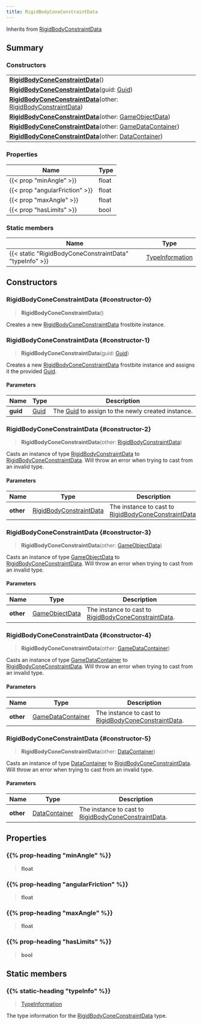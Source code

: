 ```yaml
---
title: RigidBodyConeConstraintData
---
```


Inherits from 
[RigidBodyConstraintData](/vext/ref/fb/rigidbodyconstraintdata)

## Summary
### Constructors
| |
| ----------- |
| **[RigidBodyConeConstraintData](#constructor-0)**() |
| **[RigidBodyConeConstraintData](#constructor-1)**(guid: [Guid](/vext/ref/shared/class/guid)) |
| **[RigidBodyConeConstraintData](#constructor-2)**(other: [RigidBodyConstraintData](/vext/ref/fb/rigidbodyconstraintdata)) |
| **[RigidBodyConeConstraintData](#constructor-3)**(other: [GameObjectData](/vext/ref/fb/gameobjectdata)) |
| **[RigidBodyConeConstraintData](#constructor-4)**(other: [GameDataContainer](/vext/ref/fb/gamedatacontainer)) |
| **[RigidBodyConeConstraintData](#constructor-5)**(other: [DataContainer](/vext/ref/shared/class/datacontainer)) |

### Properties
| Name | Type |
| ---- | ---- |
| {{< prop "minAngle" >}} | float |
| {{< prop "angularFriction" >}} | float |
| {{< prop "maxAngle" >}} | float |
| {{< prop "hasLimits" >}} | bool |

### Static members
| Name | Type |
| ---- | ---- |
| {{< static "RigidBodyConeConstraintData" "typeInfo" >}} | [TypeInformation](/vext/ref/shared/class/typeinformation) |

## Constructors
### RigidBodyConeConstraintData {#constructor-0}
> **RigidBodyConeConstraintData**()

Creates a new [RigidBodyConeConstraintData](/vext/ref/fb/rigidbodyconeconstraintdata) frostbite instance.

### RigidBodyConeConstraintData {#constructor-1}
> **RigidBodyConeConstraintData**(guid: [Guid](/vext/ref/shared/class/guid))

Creates a new [RigidBodyConeConstraintData](/vext/ref/fb/rigidbodyconeconstraintdata) frostbite instance and assigns it the provided [Guid](/vext/ref/shared/class/guid).

#### Parameters
| Name | Type | Description |
| ---- | ---- | ----------- |
| **guid** | [Guid](/vext/ref/shared/class/guid) | The [Guid](/vext/ref/shared/class/guid) to assign to the newly created instance. |

### RigidBodyConeConstraintData {#constructor-2}
> **RigidBodyConeConstraintData**(other: [RigidBodyConstraintData](/vext/ref/fb/rigidbodyconstraintdata))

Casts an instance of type [RigidBodyConstraintData](/vext/ref/fb/rigidbodyconstraintdata) to [RigidBodyConeConstraintData](/vext/ref/fb/rigidbodyconeconstraintdata). Will throw an error when trying to cast from an invalid type.

#### Parameters
| Name | Type | Description |
| ---- | ---- | ----------- |
| **other** | [RigidBodyConstraintData](/vext/ref/fb/rigidbodyconstraintdata) | The instance to cast to [RigidBodyConeConstraintData](/vext/ref/fb/rigidbodyconeconstraintdata). |

### RigidBodyConeConstraintData {#constructor-3}
> **RigidBodyConeConstraintData**(other: [GameObjectData](/vext/ref/fb/gameobjectdata))

Casts an instance of type [GameObjectData](/vext/ref/fb/gameobjectdata) to [RigidBodyConeConstraintData](/vext/ref/fb/rigidbodyconeconstraintdata). Will throw an error when trying to cast from an invalid type.

#### Parameters
| Name | Type | Description |
| ---- | ---- | ----------- |
| **other** | [GameObjectData](/vext/ref/fb/gameobjectdata) | The instance to cast to [RigidBodyConeConstraintData](/vext/ref/fb/rigidbodyconeconstraintdata). |

### RigidBodyConeConstraintData {#constructor-4}
> **RigidBodyConeConstraintData**(other: [GameDataContainer](/vext/ref/fb/gamedatacontainer))

Casts an instance of type [GameDataContainer](/vext/ref/fb/gamedatacontainer) to [RigidBodyConeConstraintData](/vext/ref/fb/rigidbodyconeconstraintdata). Will throw an error when trying to cast from an invalid type.

#### Parameters
| Name | Type | Description |
| ---- | ---- | ----------- |
| **other** | [GameDataContainer](/vext/ref/fb/gamedatacontainer) | The instance to cast to [RigidBodyConeConstraintData](/vext/ref/fb/rigidbodyconeconstraintdata). |

### RigidBodyConeConstraintData {#constructor-5}
> **RigidBodyConeConstraintData**(other: [DataContainer](/vext/ref/shared/class/datacontainer))

Casts an instance of type [DataContainer](/vext/ref/shared/class/datacontainer) to [RigidBodyConeConstraintData](/vext/ref/fb/rigidbodyconeconstraintdata). Will throw an error when trying to cast from an invalid type.

#### Parameters
| Name | Type | Description |
| ---- | ---- | ----------- |
| **other** | [DataContainer](/vext/ref/shared/class/datacontainer) | The instance to cast to [RigidBodyConeConstraintData](/vext/ref/fb/rigidbodyconeconstraintdata). |

## Properties
### {{% prop-heading "minAngle" %}}
> **float**

### {{% prop-heading "angularFriction" %}}
> **float**

### {{% prop-heading "maxAngle" %}}
> **float**

### {{% prop-heading "hasLimits" %}}
> **bool**

## Static members
### {{% static-heading "typeInfo" %}}
> [TypeInformation](/vext/ref/shared/class/typeinformation)

The type information for the [RigidBodyConeConstraintData](/vext/ref/fb/rigidbodyconeconstraintdata) type.

